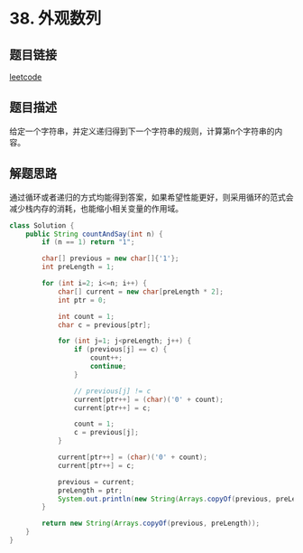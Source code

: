 # 38. 外观数列

## 题目链接

[leetcode](https://leetcode-cn.com/problems/count-and-say/)

## 题目描述

给定一个字符串，并定义递归得到下一个字符串的规则，计算第n个字符串的内容。

## 解题思路

通过循环或者递归的方式均能得到答案，如果希望性能更好，则采用循环的范式会
减少栈内存的消耗，也能缩小相关变量的作用域。

```java
class Solution {
    public String countAndSay(int n) {
        if (n == 1) return "1";

        char[] previous = new char[]{'1'};
        int preLength = 1;

        for (int i=2; i<=n; i++) {
            char[] current = new char[preLength * 2];
            int ptr = 0;

            int count = 1;
            char c = previous[ptr];

            for (int j=1; j<preLength; j++) {
                if (previous[j] == c) {
                    count++;
                    continue;
                }

                // previous[j] != c
                current[ptr++] = (char)('0' + count);
                current[ptr++] = c;

                count = 1;
                c = previous[j];
            }

            current[ptr++] = (char)('0' + count);
            current[ptr++] = c;

            previous = current;
            preLength = ptr;
            System.out.println(new String(Arrays.copyOf(previous, preLength)));
        }

        return new String(Arrays.copyOf(previous, preLength));
    }
}
```

